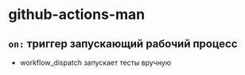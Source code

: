# github-actions-man  
## `on:`  триггер запускающий рабочий процесс ##
* workflow_dispatch запускает тесты вручную
